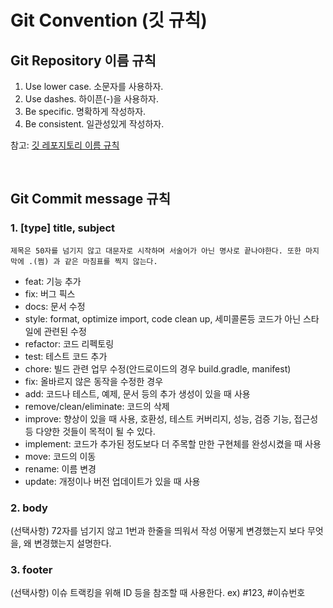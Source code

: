 # Git Convention (깃 규칙)

## Git Repository 이름 규칙

1. Use lower case. 소문자를 사용하자.
2. Use dashes. 하이픈(-)을 사용하자.
3. Be specific. 명확하게 작성하자.
4. Be consistent. 일관성있게 작성하자.

참고: [깃 레포지토리 이름 규칙](https://stackoverflow.com/questions/11947587/is-there-a-naming-convention-for-git-repositories)

</br>

## Git Commit message 규칙

### 1. [type] title, subject

`제목은 50자를 넘기지 않고 대문자로 시작하며 서술어가 아닌 명사로 끝나야한다. 또한 마지막에 .(쩜) 과 같은 마침표를 찍지 않는다.`

- feat: 기능 추가
- fix: 버그 픽스
- docs: 문서 수정
- style: format, optimize import, code clean up, 세미콜론등 코드가 아닌 스타일에 관련된 수정
- refactor: 코드 리펙토링
- test: 테스트 코드 추가
- chore: 빌드 관련 업무 수정(안드로이드의 경우 build.gradle, manifest)
- fix: 올바르지 않은 동작을 수정한 경우
- add: 코드나 테스트, 예제, 문서 등의 추가 생성이 있을 때 사용
- remove/clean/eliminate: 코드의 삭제
- improve: 향상이 있을 때 사용, 호환성, 테스트 커버리지, 성능, 검증 기능, 접근성 등 다양한 것들이 목적이 될 수 있다.
- implement: 코드가 추가된 정도보다 더 주목할 만한 구현체를 완성시켰을 때 사용
- move: 코드의 이동
- rename: 이름 변경
- update: 개정이나 버전 업데이트가 있을 때 사용

### 2. body

(선택사항) 72자를 넘기지 않고 1번과 한줄을 띄워서 작성
어떻게 변경했는지 보다 무엇을, 왜 변경했는지 설명한다.

### 3. footer

(선택사항) 이슈 트랙킹을 위해 ID 등을 참조할 때 사용한다.
ex) #123, #이슈번호
